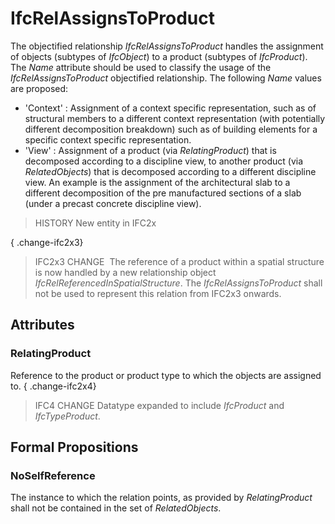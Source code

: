 # IfcRelAssignsToProduct

The objectified relationship _IfcRelAssignsToProduct_ handles the assignment of objects (subtypes of _IfcObject_) to a product (subtypes of _IfcProduct_). The _Name_ attribute should be used to classify the usage of the _IfcRelAssignsToProduct_ objectified relationship. The following _Name_ values are proposed:

* 'Context' : Assignment of a context specific representation, such as of structural members to a different context representation (with potentially different decomposition breakdown) such as of building elements for a specific context specific representation. 
* 'View' : Assignment of a product (via _RelatingProduct_) that is decomposed according to a discipline view, to another product (via _RelatedObjects_) that is decomposed according to a different discipline view. An example is the assignment of the architectural slab to a different decomposition of the pre manufactured sections of a slab (under a precast concrete discipline view).
<!-- end of definition -->
> HISTORY New entity in IFC2x

{ .change-ifc2x3}
> IFC2x3 CHANGE  The reference of a product within a spatial structure is now handled by a new relationship object _IfcRelReferencedInSpatialStructure_. The _IfcRelAssignsToProduct_ shall not be used to represent this relation from IFC2x3 onwards.

## Attributes

### RelatingProduct
Reference to the product or product type to which the objects are assigned to.
{ .change-ifc2x4}
> IFC4 CHANGE Datatype expanded to include _IfcProduct_ and _IfcTypeProduct_.

## Formal Propositions

### NoSelfReference
The instance to which the relation points, as provided by _RelatingProduct_ shall not be contained in the set of _RelatedObjects_.
